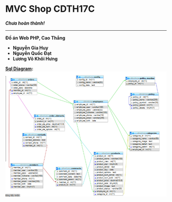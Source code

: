 # MVC Shop CDTH17C
<i><b>Chưa hoàn thành!<b></i><br>
<hr>
<b>Đồ án Web PHP, Cao Thắng</b><br>
<ul>
    <li>Nguyễn Gia Huy</li>
    <li>Nguyễn Quốc Đạt</li>
    <li>Lương Võ Khôi Hưng</li>
</ul>

<u>Sql Diagram</u>:<br>
<img src="Document/sql diagram.png">
